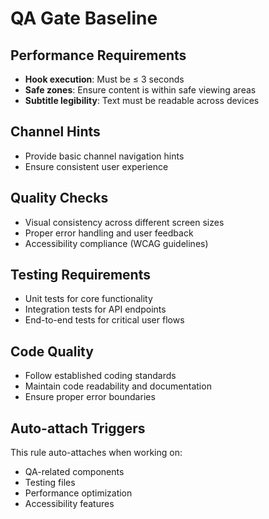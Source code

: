 # QA Gate Baseline

## Performance Requirements
- **Hook execution**: Must be ≤ 3 seconds
- **Safe zones**: Ensure content is within safe viewing areas
- **Subtitle legibility**: Text must be readable across devices

## Channel Hints
- Provide basic channel navigation hints
- Ensure consistent user experience

## Quality Checks
- Visual consistency across different screen sizes
- Proper error handling and user feedback
- Accessibility compliance (WCAG guidelines)

## Testing Requirements
- Unit tests for core functionality
- Integration tests for API endpoints
- End-to-end tests for critical user flows

## Code Quality
- Follow established coding standards
- Maintain code readability and documentation
- Ensure proper error boundaries

## Auto-attach Triggers
This rule auto-attaches when working on:
- QA-related components
- Testing files
- Performance optimization
- Accessibility features
